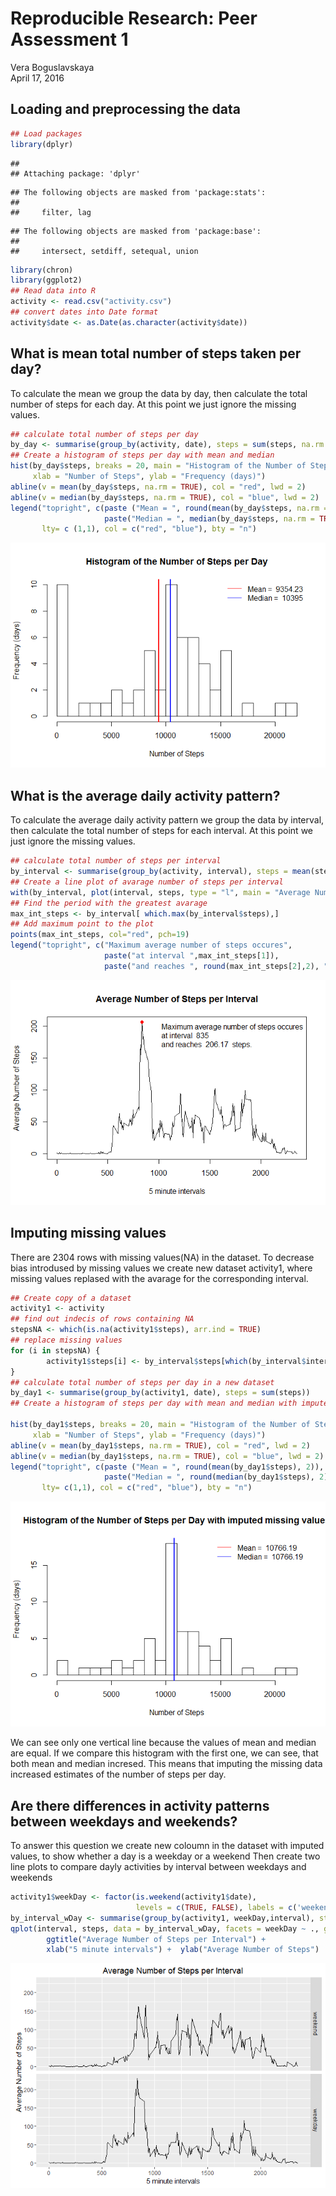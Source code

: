 # Reproducible Research: Peer Assessment 1
Vera Boguslavskaya  
April 17, 2016  


## Loading and preprocessing the data

```r
## Load packages
library(dplyr)
```

```
## 
## Attaching package: 'dplyr'
```

```
## The following objects are masked from 'package:stats':
## 
##     filter, lag
```

```
## The following objects are masked from 'package:base':
## 
##     intersect, setdiff, setequal, union
```

```r
library(chron)
library(ggplot2)
## Read data into R
activity <- read.csv("activity.csv")
## convert dates into Date format
activity$date <- as.Date(as.character(activity$date))
```



## What is mean total number of steps taken per day?
To calculate the mean we group the data by day, then calculate the total number 
of steps for each day. At this point we just ignore the missing values. 

```r
## calculate total number of steps per day
by_day <- summarise(group_by(activity, date), steps = sum(steps, na.rm = TRUE))
## Create a histogram of steps per day with mean and median
hist(by_day$steps, breaks = 20, main = "Histogram of the Number of Steps per Day", 
     xlab = "Number of Steps", ylab = "Frequency (days)")
abline(v = mean(by_day$steps, na.rm = TRUE), col = "red", lwd = 2)
abline(v = median(by_day$steps, na.rm = TRUE), col = "blue", lwd = 2)
legend("topright", c(paste ("Mean = ", round(mean(by_day$steps, na.rm = TRUE), 2)), 
                     paste("Median = ", median(by_day$steps, na.rm = TRUE))),
       lty= c (1,1), col = c("red", "blue"), bty = "n")
```

![](PA1_template_files/figure-html/unnamed-chunk-2-1.png)

## What is the average daily activity pattern?
To calculate the average daily activity pattern we group the data by interval, 
then calculate the total number of steps for each interval. 
At this point we just ignore the missing values. 

```r
## calculate total number of steps per interval
by_interval <- summarise(group_by(activity, interval), steps = mean(steps, na.rm = TRUE))
## Create a line plot of avarage number of steps per interval
with(by_interval, plot(interval, steps, type = "l", main = "Average Number of Steps per Interval", xlab = "5 minute intervals", ylab = "Average Number of Steps"))
## Find the period with the greatest avarage
max_int_steps <- by_interval[ which.max(by_interval$steps),]
## Add maximum point to the plot
points(max_int_steps, col="red", pch=19)
legend("topright", c("Maximum average number of steps occures",
                     paste("at interval ",max_int_steps[1]),
                     paste("and reaches ", round(max_int_steps[2],2), " steps.")), bty = "n")
```

![](PA1_template_files/figure-html/unnamed-chunk-3-1.png)

## Imputing missing values
There are 2304 rows with missing values(NA) in the dataset.
To decrease bias introdused by missing values we create new dataset activity1, 
where missing values replased with the avarage for the corresponding interval.


```r
## Create copy of a dataset
activity1 <- activity
## find out indecis of rows containing NA
stepsNA <- which(is.na(activity1$steps), arr.ind = TRUE)
## replace missing values 
for (i in stepsNA) {
        activity1$steps[i] <- by_interval$steps[which(by_interval$interval ==  activity1$interval[i])]
}
## calculate total number of steps per day in a new dataset
by_day1 <- summarise(group_by(activity1, date), steps = sum(steps))
## Create a histogram of steps per day with mean and median with imputed values

hist(by_day1$steps, breaks = 20, main = "Histogram of the Number of Steps per Day with imputed missing values", 
     xlab = "Number of Steps", ylab = "Frequency (days)")
abline(v = mean(by_day1$steps, na.rm = TRUE), col = "red", lwd = 2)
abline(v = median(by_day1$steps, na.rm = TRUE), col = "blue", lwd = 2)
legend("topright", c(paste ("Mean = ", round(mean(by_day1$steps), 2)), 
                     paste("Median = ", round(median(by_day1$steps), 2))),
       lty= c(1,1), col = c("red", "blue"), bty = "n")
```

![](PA1_template_files/figure-html/unnamed-chunk-4-1.png)

We can see only one vertical line because the values of mean and median are equal.
If we compare this histogram with the first one, we can see, that both mean and median
incresed. This means that imputing the missing data increased estimates of the number of steps per day.

## Are there differences in activity patterns between weekdays and weekends?
To answer this question we create new coloumn in the dataset with imputed values, to show whether a day is a weekday or a weekend
Then create two line plots to compare dayly activities by interval between weekdays and weekends

```r
activity1$weekDay <- factor(is.weekend(activity1$date), 
                            levels = c(TRUE, FALSE), labels = c('weekend', 'weekday'))
by_interval_wDay <- summarise(group_by(activity1, weekDay,interval), steps = mean(steps))
qplot(interval, steps, data = by_interval_wDay, facets = weekDay ~ ., geom = "line") +
        ggtitle("Average Number of Steps per Interval") + 
        xlab("5 minute intervals") +  ylab("Average Number of Steps")
```

![](PA1_template_files/figure-html/unnamed-chunk-5-1.png)
